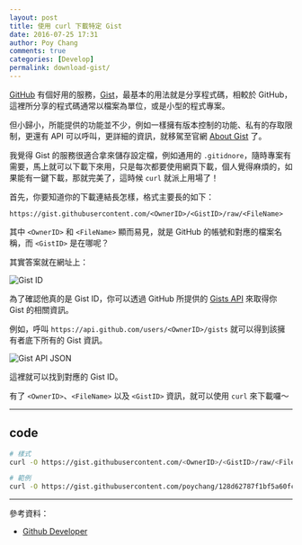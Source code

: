 ```yaml
---
layout: post
title: 使用 curl 下載特定 Gist
date: 2016-07-25 17:31
author: Poy Chang
comments: true
categories: [Develop]
permalink: download-gist/
---
```


[GitHub](https://github.com) 有個好用的服務，[Gist](https://gist.github.com)，最基本的用法就是分享程式碼，相較於 GitHub，這裡所分享的程式碼通常以檔案為單位，或是小型的程式專案。

但小歸小，所能提供的功能並不少，例如一樣擁有版本控制的功能、私有的存取限制，更還有 API 可以呼叫，更詳細的資訊，就移駕至官網 [About Gist](https://help.github.com/articles/about-gists/) 了。

我覺得 Gist 的服務很適合拿來儲存設定檔，例如通用的 `.gitidnore`，隨時專案有需要，馬上就可以下載下來用，只是每次都要使用網頁下載，個人覺得麻煩的，如果能有一鍵下載，那就完美了，這時候 `curl` 就派上用場了！

首先，你要知道你的下載連結長怎樣，格式主要長的如下：

`https://gist.githubusercontent.com/<OwnerID>/<GistID>/raw/<FileName>`

其中 `<OwnerID>` 和 `<FileName>` 顯而易見，就是 GitHub 的帳號和對應的檔案名稱，而 `<GistID>` 是在哪呢？

其實答案就在網址上：

![Gist ID](http://i.imgur.com/ScJZZMU.png)

為了確認他真的是 Gist ID，你可以透過 GitHub 所提供的 [Gists API](https://developer.github.com/v3/gists/) 來取得你 Gist 的相關資訊。

例如，呼叫 `https://api.github.com/users/<OwnerID>/gists` 就可以得到該擁有者底下所有的 Gist 資訊。

![Gist API JSON](http://i.imgur.com/BcEuEfq.png)

這裡就可以找到對應的 Gist ID。

有了 `<OwnerID>`、`<FileName>` 以及 `<GistID>` 資訊，就可以使用 `curl` 來下載囉～

----------

## code

```bash
# 樣式
curl -O https://gist.githubusercontent.com/<OwnerID>/<GistID>/raw/<FileName>

# 範例
curl -O https://gist.githubusercontent.com/poychang/128d62787f1bf5a60fcdafcb5d223b70/raw/.gitignore
```

----------

參考資料：

* [Github Developer](https://developer.github.com/)
